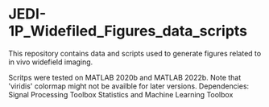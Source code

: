 # JEDI-1P_Widefiled_Figures_data_scripts
This repository contains data and scripts used to generate figures related to in vivo widefield imaging. 

Scritps were tested on MATLAB 2020b and MATLAB 2022b. Note that 'viridis' colormap might not be availble for later versions. 
Dependencies: 
Signal Processing Toolbox
Statistics and Machine Learning Toolbox
